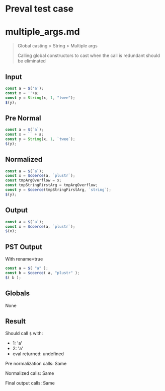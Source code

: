 # Preval test case

# multiple_args.md

> Global casting > String > Multiple args
>
> Calling global constructors to cast when the call is redundant should be eliminated

## Input

`````js filename=intro
const a = $('a');
const x = ''+a;
const y = String(x, 1, "twee");
$(y);
`````

## Pre Normal


`````js filename=intro
const a = $(`a`);
const x = `` + a;
const y = String(x, 1, `twee`);
$(y);
`````

## Normalized


`````js filename=intro
const a = $(`a`);
const x = $coerce(a, `plustr`);
const tmpArgOverflow = x;
const tmpStringFirstArg = tmpArgOverflow;
const y = $coerce(tmpStringFirstArg, `string`);
$(y);
`````

## Output


`````js filename=intro
const a = $(`a`);
const x = $coerce(a, `plustr`);
$(x);
`````

## PST Output

With rename=true

`````js filename=intro
const a = $( "a" );
const b = $coerce( a, "plustr" );
$( b );
`````

## Globals

None

## Result

Should call `$` with:
 - 1: 'a'
 - 2: 'a'
 - eval returned: undefined

Pre normalization calls: Same

Normalized calls: Same

Final output calls: Same
